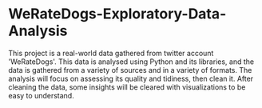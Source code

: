 # WeRateDogs-Exploratory-Data-Analysis
This project is a real-world data gathered from twitter account 'WeRateDogs'. This data is analysed using Python and its libraries, and the data is gathered from a variety of sources and in a variety of formats. The analysis will focus on assessing its quality and tidiness, then clean it. After cleaning the data, some insights will be cleared with visualizations to be easy to understand.
